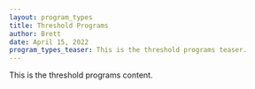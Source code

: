 ```yaml
---
layout: program_types
title: Threshold Programs
author: Brett
date: April 15, 2022
program_types_teaser: This is the threshold programs teaser.
---
```

This is the threshold programs content.